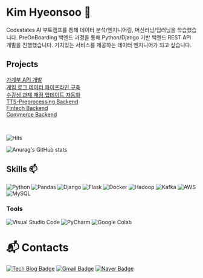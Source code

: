 # Kim Hyeonsoo 🌱
Codestates AI 부트캠프를 통해 데이터 분석/엔지니어링, 머신러닝/딥러닝을 학습했습니다.
PreOnBoarding 백엔드 과정을 통해 Python/Django 기반 백엔드 REST API 개발을 진행했습니다.
가치있는 서비스를 제공하는 데이터 엔지니어가 되고 싶습니다.

## Projects
[가계부 API 개발](https://github.com/Backend-Project-Organization/AccountBook/tree/dev)
</br>
[게임 로그 데이터 파이프라인 구축](https://github.com/HyeonsooKim/Game-LogData-Pipeline)
</br>
[수강생 과제 채점 업데이트 자동화](https://github.com/HyeonsooKim/autoscoring)
</br>
[TTS-Preprocessing Backend](https://github.com/HyeonsooKim/TTS-preprocess-backend)
</br>
[Fintech Backend](https://github.com/HyeonsooKim/Fintech-sevice)
</br>
[Commerce Backend](https://github.com/HyeonsooKim/Commerce-Backend)

</br>

![Hits](https://hits.seeyoufarm.com/api/count/incr/badge.svg?url=https%3A%2F%2Fgithub.com%2FHyeonsooKim&count_bg=%233D2FCD&title_bg=%23555555&icon=&icon_color=%237B7E8C&title=hits&edge_flat=false)
</br>

![Anurag's GitHub stats](https://github-readme-stats.vercel.app/api?username=HyeonsooKim&show_icons=true&theme=radical)

<!-- [![Solved.ac 프로필](http://mazassumnida.wtf/api/v2/generate_badge?boj=skyy994)](https://solved.ac/skyy994) -->

## Skills 📫
![Python](https://img.shields.io/badge/Python-3776AB.svg?&style=for-the-badge&logo=Python&logoColor=white)
![Pandas](https://img.shields.io/badge/Pandas-150458.svg?&style=for-the-badge&logo=Pandas&logoColor=White)
![Django](https://img.shields.io/badge/Django-092E20.svg?&style=for-the-badge&logo=Django&logoColor=White)
![Flask](https://img.shields.io/badge/Flask-000000.svg?&style=for-the-badge&logo=Flask&logoColor=White)
![Docker](https://img.shields.io/badge/Docker-2496ED.svg?&style=for-the-badge&logo=Docker&logoColor=White)
![Hadoop](https://img.shields.io/badge/Apache%20Hadoop-66CCFF.svg?&style=for-the-badge&logo=Apache%20Hadoop&logoColor=White)
![Kafka](https://img.shields.io/badge/Apache%20Kafka-231F20.svg?&style=for-the-badge&logo=Apache%20Kafka&logoColor=White)
![AWS](https://img.shields.io/badge/AWS-232F3E.svg?&style=for-the-badge&logo=Amazon%20AWS&logoColor=White)
![MySQL](https://img.shields.io/badge/MySQL-4479A1.svg?&style=for-the-badge&logo=MySQL&logoColor=white)

### Tools
![Visual Studio Code](https://img.shields.io/badge/Visual%20Studio%20Code-007ACC.svg?&style=for-the-badge&logo=Visual%20Studio%20Code&logoColor=white)
![PyCharm](https://img.shields.io/badge/PyCharm-000000.svg?&style=for-the-badge&logo=PyCharm&logoColor=white)
![Google Colab](https://img.shields.io/badge/Google%20Colab-F9AB00.svg?&style=for-the-badge&logo=Google%20Colab&logoColor=white)



# :mailbox_with_mail: Contacts
[![Tech Blog Badge](http://img.shields.io/badge/-Tech%20blog-black?style=flat-square&logo=github&link=https://https://chaarlie.tistory.com//)](https://chaarlie.tistory.com//)
[![Gmail Badge](https://img.shields.io/badge/Gmail-d14836?style=flat-square&logo=Gmail&logoColor=white&link=mailto:sbkhs274@gmail.com)](mailto:sbkhs274@gmail.com)
[![Naver Badge](https://img.shields.io/badge/Naver-03C75A?style=flat-square&logo=Naver&logoColor=white&link=mailto:gustn9442@naver.com)](mailto:gustn9442@naver.com)
<!--
**HyeonsooKim/HyeonsooKim** is a ✨ _special_ ✨ repository because its `README.md` (this file) appears on your GitHub profile.

Here are some ideas to get you started:

- 🔭 I’m currently working on ...
- 🌱 I’m currently learning ...
- 👯 I’m looking to collaborate on ...
- 🤔 I’m looking for help with ...
- 💬 Ask me about ...
- 📫 How to reach me: ...
- 😄 Pronouns: ...
- ⚡ Fun fact: ...
-->

